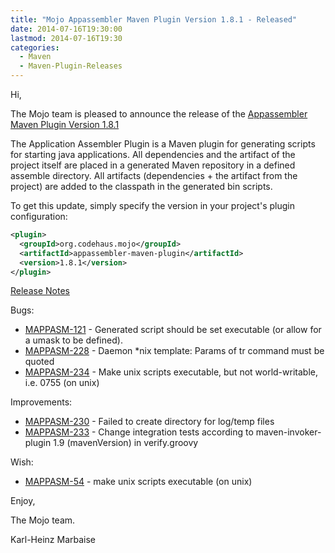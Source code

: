 ```yaml
---
title: "Mojo Appassembler Maven Plugin Version 1.8.1 - Released"
date: 2014-07-16T19:30:00
lastmod: 2014-07-16T19:30
categories:
  - Maven
  - Maven-Plugin-Releases
---
```

Hi,

The Mojo team is pleased to announce the release of the 
[Appassembler Maven Plugin Version 1.8.1](http://mojo.codehaus.org/appassembler/appassembler-maven-plugin/)

The Application Assembler Plugin is a Maven plugin for generating scripts for
starting java applications. All dependencies and the artifact of the project
itself are placed in a generated Maven repository in a defined assemble
directory. All artifacts (dependencies + the artifact from the project) are
added to the classpath in the generated bin scripts.

To get this update, simply specify the version in your project's plugin configuration: 

```xml
<plugin>
  <groupId>org.codehaus.mojo</groupId>
  <artifactId>appassembler-maven-plugin</artifactId>
  <version>1.8.1</version>
</plugin>
```

<!-- more -->

[Release Notes](http://jira.codehaus.org/secure/ReleaseNote.jspa?projectId=11780&version=20322)

Bugs:

 * [MAPPASM-121](https://issues.apache.org/jira/browse/MAPPASM-121) - Generated script should be set executable (or allow for a umask to be defined).
 * [MAPPASM-228](https://issues.apache.org/jira/browse/MAPPASM-228) - Daemon *nix template: Params of tr command must be quoted
 * [MAPPASM-234](https://issues.apache.org/jira/browse/MAPPASM-234) - Make unix scripts executable, but not world-writable, i.e. 0755 (on unix)

Improvements:

 * [MAPPASM-230](https://issues.apache.org/jira/browse/MAPPASM-230) - Failed to create directory for log/temp files
 * [MAPPASM-233](https://issues.apache.org/jira/browse/MAPPASM-233) - Change integration tests according to maven-invoker-plugin 1.9 (mavenVersion) in verify.groovy

Wish:

 * [MAPPASM-54](https://issues.apache.org/jira/browse/MAPPASM-54) - make unix scripts executable (on unix)


Enjoy,

The Mojo team.

Karl-Heinz Marbaise
